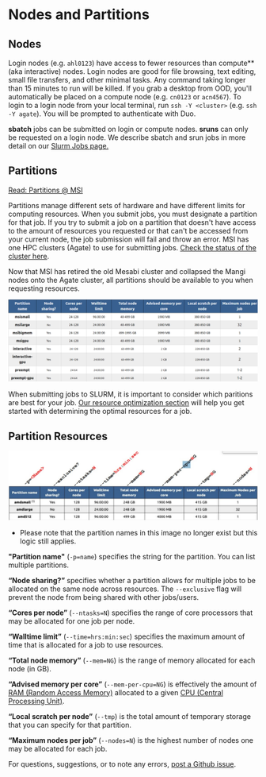 # Nodes and Partitions

## Nodes

Login nodes (e.g. `ahl0123`) have access to fewer resources than compute** (aka interactive) nodes. Login nodes are good for file browsing, text editing, small file transfers, and other minimal tasks. Any command taking longer than 15 minutes to run will be killed. If you grab a desktop from OOD, you'll automatically be placed on a compute node (e.g. `cn0123` or `acn4567`). To login to a login node from your local terminal, run `ssh -Y <cluster>` (e.g. `ssh -Y agate`). You will be prompted to authenticate with Duo. 

**sbatch** jobs can be submitted on login or compute nodes. **sruns** can only be requested on a login node. We describe sbatch and srun jobs in more detail on our [Slurm Jobs page.](slurm-params.md) 

## Partitions 

[Read: Partitions @ MSI](https://www.msi.umn.edu/partitions)

Partitions manage different sets of hardware and have different limits for computing resources. When you submit jobs, you must designate a partition for that job. If you try to submit a job on a partition that doesn't have access to the amount of resources you requested or that can't be accessed from your current node, the job submission will fail and throw an error. MSI has one HPC clusters (Agate) to use for submitting jobs. [Check the status of the cluster here](https://status.msi.umn.edu/).

Now that MSI has retired the old Mesabi cluster and collapsed the Mangi nodes onto the Agate cluster, all partitions should be available to you when requesting resources.

![Table of Available Partitions](img/federated_partitions.png)

When submitting jobs to SLURM, it is important to consider which paritions are best for your job. [Our resource optimization section](optimizing.md) will help you get started with determining the optimal resources for a job.

## Partition Resources

![Table of Example Partions of MSI](img/partitions-example.jpeg)

* Please note that the partition names in this image no longer exist but this logic still applies.

**"Partition name"** (`-p=name`) specifies the string for the partition. You can list multiple partitions. 

**“Node sharing?”** specifies whether a partition allows for multiple jobs to be allocated on the same node across resources. The `--exclusive` flag will prevent the node from being shared with other jobs/users. 

**“Cores per node”** (`--ntasks=N`) specifies the range of core processors that may be allocated for one job per node. 

**“Walltime limit”** (`--time=hrs:min:sec`) specifies the maximum amount of time that is allocated for a job to use resources. 

**“Total node memory”** (`--mem=NG`) is the range of memory allocated for each node (in GB). 

**“Advised memory per core”** (`--mem-per-cpu=NG`) is effectively the amount of [RAM (Random Access Memory)](https://www.howtogeek.com/697659/what-is-ram-everything-you-need-to-know/) allocated to a given [CPU (Central Processing Unit)](https://www.freecodecamp.org/news/what-is-cpu-meaning-definition-and-what-cpu-stands-for/). 

**“Local scratch per node”** (`--tmp`) is the total amount of temporary storage that you can specify for that partition. 

**“Maximum nodes per job”** (`--nodes=N`) is the highest number of nodes one may be allocated for each job.

For questions, suggestions, or to note any errors, [post a Github issue](https://github.com/DCAN-Labs/cdni-brain/issues).
